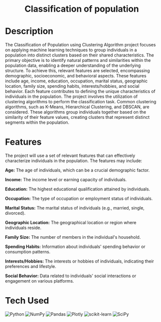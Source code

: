 <div align="center">
      <h1>Classification of population</h1>
     </div>


# Description
The Classification of Population using Clustering Algorithm project focuses on applying machine learning techniques to group individuals in a population into distinct clusters based on their shared characteristics. The primary objective is to identify natural patterns and similarities within the population data, enabling a deeper understanding of the underlying structure.  To achieve this, relevant features are selected, encompassing demographic, socioeconomic, and behavioral aspects. These features include age, income, education, occupation, marital status, geographic location, family size, spending habits, interests/hobbies, and social behavior. Each feature contributes to defining the unique characteristics of individuals in the population.  The project involves the utilization of clustering algorithms to perform the classification task. Common clustering algorithms, such as K-Means, Hierarchical Clustering, and DBSCAN, are considered. These algorithms group individuals together based on the similarity of their feature values, creating clusters that represent distinct segments within the population.

# Features
The project will use a set of relevant features that can effectively characterize individuals in the population. The features may include:

<b>Age:</b> The age of individuals, which can be a crucial demographic factor.

<b>Income:</b> The income level or earning capacity of individuals.

<b>Education:</b> The highest educational qualification attained by individuals.

<b>Occupation:</b> The type of occupation or employment status of individuals.

<b>Marital Status:</b> The marital status of individuals (e.g., married, single, divorced).

<b>Geographic Location:</b> The geographical location or region where individuals reside.

<b>Family Size:</b> The number of members in the individual's household.

<b>Spending Habits:</b> Information about individuals' spending behavior or consumption patterns.

<b>Interests/Hobbies:</b> The interests or hobbies of individuals, indicating their preferences and lifestyle.

<b>Social Behavior:</b> Data related to individuals' social interactions or engagement on various platforms.

# Tech Used
 ![Python](https://img.shields.io/badge/python-3670A0?style=for-the-badge&logo=python&logoColor=ffdd54) ![NumPy](https://img.shields.io/badge/numpy-%23013243.svg?style=for-the-badge&logo=numpy&logoColor=white) ![Pandas](https://img.shields.io/badge/pandas-%23150458.svg?style=for-the-badge&logo=pandas&logoColor=white) ![Plotly](https://img.shields.io/badge/Plotly-%233F4F75.svg?style=for-the-badge&logo=plotly&logoColor=white) ![scikit-learn](https://img.shields.io/badge/scikit--learn-%23F7931E.svg?style=for-the-badge&logo=scikit-learn&logoColor=white) ![SciPy](https://img.shields.io/badge/SciPy-%230C55A5.svg?style=for-the-badge&logo=scipy&logoColor=%white)
      

<!-- </> with 💛 by readMD (https://readmd.itsvg.in) -->
    

